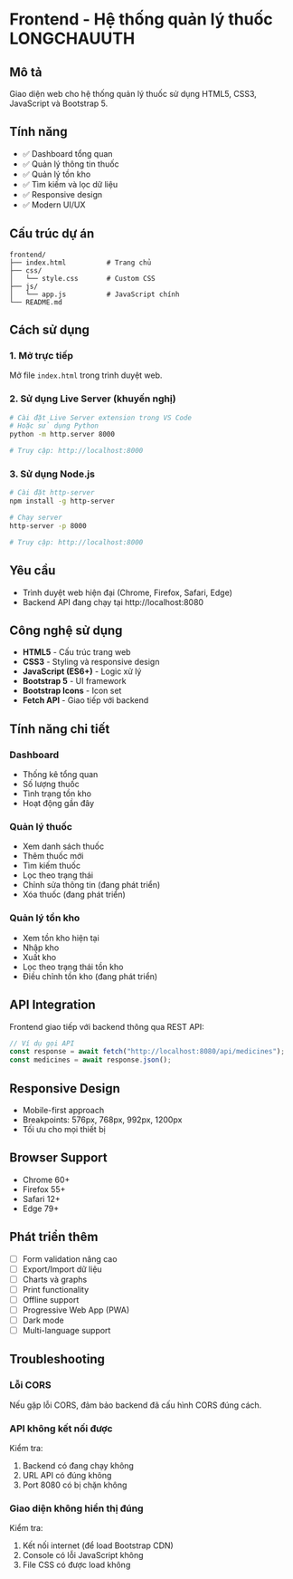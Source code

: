 # Frontend - Hệ thống quản lý thuốc LONGCHAUUTH

## Mô tả

Giao diện web cho hệ thống quản lý thuốc sử dụng HTML5, CSS3, JavaScript và Bootstrap 5.

## Tính năng

- ✅ Dashboard tổng quan
- ✅ Quản lý thông tin thuốc
- ✅ Quản lý tồn kho
- ✅ Tìm kiếm và lọc dữ liệu
- ✅ Responsive design
- ✅ Modern UI/UX

## Cấu trúc dự án

```
frontend/
├── index.html          # Trang chủ
├── css/
│   └── style.css       # Custom CSS
├── js/
│   └── app.js          # JavaScript chính
└── README.md
```

## Cách sử dụng

### 1. Mở trực tiếp

Mở file `index.html` trong trình duyệt web.

### 2. Sử dụng Live Server (khuyến nghị)

```bash
# Cài đặt Live Server extension trong VS Code
# Hoặc sử dụng Python
python -m http.server 8000

# Truy cập: http://localhost:8000
```

### 3. Sử dụng Node.js

```bash
# Cài đặt http-server
npm install -g http-server

# Chạy server
http-server -p 8000

# Truy cập: http://localhost:8000
```

## Yêu cầu

- Trình duyệt web hiện đại (Chrome, Firefox, Safari, Edge)
- Backend API đang chạy tại http://localhost:8080

## Công nghệ sử dụng

- **HTML5** - Cấu trúc trang web
- **CSS3** - Styling và responsive design
- **JavaScript (ES6+)** - Logic xử lý
- **Bootstrap 5** - UI framework
- **Bootstrap Icons** - Icon set
- **Fetch API** - Giao tiếp với backend

## Tính năng chi tiết

### Dashboard

- Thống kê tổng quan
- Số lượng thuốc
- Tình trạng tồn kho
- Hoạt động gần đây

### Quản lý thuốc

- Xem danh sách thuốc
- Thêm thuốc mới
- Tìm kiếm thuốc
- Lọc theo trạng thái
- Chỉnh sửa thông tin (đang phát triển)
- Xóa thuốc (đang phát triển)

### Quản lý tồn kho

- Xem tồn kho hiện tại
- Nhập kho
- Xuất kho
- Lọc theo trạng thái tồn kho
- Điều chỉnh tồn kho (đang phát triển)

## API Integration

Frontend giao tiếp với backend thông qua REST API:

```javascript
// Ví dụ gọi API
const response = await fetch("http://localhost:8080/api/medicines");
const medicines = await response.json();
```

## Responsive Design

- Mobile-first approach
- Breakpoints: 576px, 768px, 992px, 1200px
- Tối ưu cho mọi thiết bị

## Browser Support

- Chrome 60+
- Firefox 55+
- Safari 12+
- Edge 79+

## Phát triển thêm

- [ ] Form validation nâng cao
- [ ] Export/Import dữ liệu
- [ ] Charts và graphs
- [ ] Print functionality
- [ ] Offline support
- [ ] Progressive Web App (PWA)
- [ ] Dark mode
- [ ] Multi-language support

## Troubleshooting

### Lỗi CORS

Nếu gặp lỗi CORS, đảm bảo backend đã cấu hình CORS đúng cách.

### API không kết nối được

Kiểm tra:

1. Backend có đang chạy không
2. URL API có đúng không
3. Port 8080 có bị chặn không

### Giao diện không hiển thị đúng

Kiểm tra:

1. Kết nối internet (để load Bootstrap CDN)
2. Console có lỗi JavaScript không
3. File CSS có được load không
